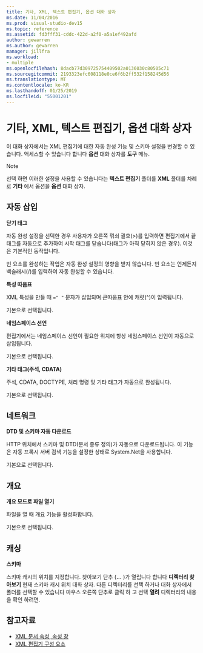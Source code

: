 ```yaml
---
title: 기타, XML, 텍스트 편집기, 옵션 대화 상자
ms.date: 11/04/2016
ms.prod: visual-studio-dev15
ms.topic: reference
ms.assetid: fd3fff31-cddc-422d-a2f0-a5a1ef492afd
author: gewarren
ms.author: gewarren
manager: jillfra
ms.workload:
- multiple
ms.openlocfilehash: 8dacb77d309725754409502a0136030c80505c71
ms.sourcegitcommit: 2193323efc608118e0ce6f6b2ff532f158245d56
ms.translationtype: MT
ms.contentlocale: ko-KR
ms.lasthandoff: 01/25/2019
ms.locfileid: "55001201"
---
```

# <a name="miscellaneous-xml-text-editor-options-dialog-box"></a>기타, XML, 텍스트 편집기, 옵션 대화 상자

이 대화 상자에서는 XML 편집기에 대한 자동 완성 기능 및 스키마 설정을 변경할 수 있습니다. 액세스할 수 있습니다 합니다 **옵션** 대화 상자를 **도구** 메뉴.

> [!NOTE]
> 선택 하면 이러한 설정을 사용할 수 있습니다는 **텍스트 편집기** 폴더를 **XML** 폴더를 차례로 **기타** 에서 옵션을 **옵션** 대화 상자.


## <a name="auto-insert"></a>자동 삽입
 **닫기 태그**

 자동 완성 설정을 선택한 경우 사용자가 오른쪽 꺾쇠 괄호(>)를 입력하면 편집기에서 끝 태그를 자동으로 추가하여 시작 태그를 닫습니다(태그가 아직 닫히지 않은 경우). 이것은 기본적인 동작입니다.

 빈 요소를 완성하는 작업은 자동 완성 설정의 영향을 받지 않습니다. 빈 요소는 언제든지 백슬래시(/)를 입력하여 자동 완성할 수 있습니다.

 **특성 따옴표**

 XML 특성을 만들 때 `=" "` 문자가 삽입되며 큰따옴표 안에 캐럿(^)이 입력됩니다.

 기본으로 선택됩니다.

 **네임스페이스 선언**

 편집기에서는 네임스페이스 선언이 필요한 위치에 항상 네임스페이스 선언이 자동으로 삽입됩니다.

 기본으로 선택됩니다.

 **기타 태그(주석, CDATA)**

 주석, CDATA, DOCTYPE, 처리 명령 및 기타 태그가 자동으로 완성됩니다.

 기본으로 선택됩니다.

## <a name="network"></a>네트워크
 **DTD 및 스키마 자동 다운로드**

 HTTP 위치에서 스키마 및 DTD(문서 종류 정의)가 자동으로 다운로드됩니다. 이 기능은 자동 프록시 서버 검색 기능을 설정한 상태로 System.Net을 사용합니다.

 기본으로 선택됩니다.

## <a name="outlining"></a>개요
 **개요 모드로 파일 열기**

 파일을 열 때 개요 기능을 활성화합니다.

 기본으로 선택됩니다.

## <a name="caching"></a>캐싱
 **스키마**

 스키마 캐시의 위치를 지정합니다. 찾아보기 단추 (**...** )가 열립니다 합니다 **디렉터리 찾아보기** 현재 스키마 캐시 위치 대화 상자. 다른 디렉터리를 선택 하거나 대화 상자에서 폴더를 선택할 수 있습니다 마우스 오른쪽 단추로 클릭 하 고 선택 **열려** 디렉터리의 내용을 확인 하려면.

## <a name="see-also"></a>참고자료

- [XML 문서 속성, 속성 창](../xml-tools/xml-document-properties-properties-window.md)
- [XML 편집기 구성 요소](../xml-tools/xml-editor-components.md)